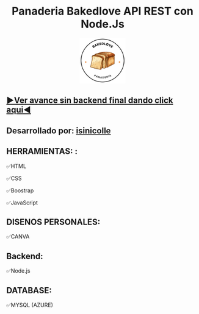 <h1 align="center">Panaderia Bakedlove API REST con Node.Js</h1>

<div align="center"><p><a href="https://isiszapata2001.github.io/"><img src="https://github.com/isinicolle/Panaderia_Bakedlove/blob/main/assets/img/logo_panaderia%20(300%C2%A0%C3%97%C2%A0300%C2%A0px).png" height="120" width="auto" alt="Pagina Panaderia Bakedlove"></a></p></div>

## [▶Ver avance sin backend final dando click aqui◀](https://isiszapata2001.github.io/) 

## <span align="center">Desarrollado por: [isinicolle](https://github.com/isinicolle)</span>


## HERRAMIENTAS: : 

✅HTML

✅CSS

✅Boostrap

✅JavaScript


## DISENOS PERSONALES: 

✅CANVA

## Backend:

✅Node.js

## DATABASE: 

✅MYSQL (AZURE)


